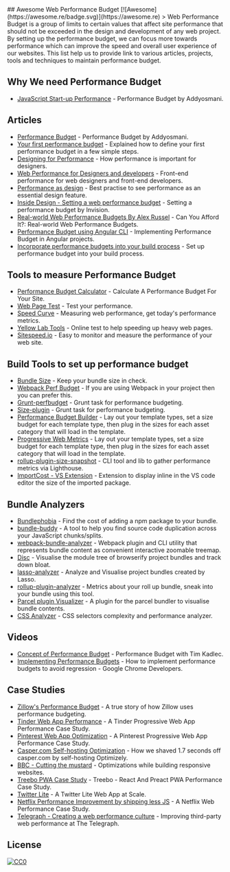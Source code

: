<div class="github-widget" data-repo="pajaydev/awesome-performance-budget"></div>
<script async src="https://pagead2.googlesyndication.com/pagead/js/adsbygoogle.js"></script><ins class="adsbygoogle" style="display:block" data-ad-client="ca-pub-6890694312814945" data-ad-slot="5473692530" data-ad-format="auto"  data-full-width-responsive="true"></ins><script>(adsbygoogle = window.adsbygoogle || []).push({});</script>
## Awesome Web Performance Budget [![Awesome](https://awesome.re/badge.svg)](https://awesome.re)
> Web Performance Budget is a group of limits to certain values that affect site performance that should not be exceeded in the design and development of any web project. By setting up the performance budget, we can focus more towards performance which can improve the speed and overall user experience of our websites. This list help us to provide link to various articles, projects, tools and techniques to maintain performance budget.



## Why We need Performance Budget

- [JavaScript Start-up Performance](https://medium.com/reloading/javascript-start-up-performance-69200f43b201) - Performance Budget by Addyosmani.

## Articles
- [Performance Budget](https://addyosmani.com/blog/performance-budgets/) - Performance Budget by Addyosmani.
- [Your first performance budget](https://web.dev/your-first-performance-budget/) - Explained how to define your first performance budget in a few simple steps.
- [Designing for Performance](http://designingforperformance.com/index.html#table-of-contents) - How performance is important for designers.
- [Web Performance for Designers and developers](https://csswizardry.com/2013/01/front-end-performance-for-web-designers-and-front-end-developers/) - Front-end performance for web designers and front-end developers.
- [Performance as design](http://bradfrost.com/blog/post/performance-as-design/) - Best practise to see performance as an essential design feature.
- [Inside Design - Setting a web performance budget](https://www.invisionapp.com/inside-design/setting-a-web-performance-budget/) - Setting a performance budget by Invision.
- [Real-world Web Performance Budgets By Alex Russel](https://infrequently.org/2017/10/can-you-afford-it-real-world-web-performance-budgets/) - Can You Afford It?: Real-world Web Performance Budgets.
- [Performance Budget using Angular CLI](https://medium.com/dailyjs/how-did-angular-cli-budgets-save-my-day-and-how-they-can-save-yours-300d534aae7a) - Implementing Performance Budget in Angular projects.
- [Incorporate performance budgets into your build process](https://web.dev/incorporate-performance-budgets-into-your-build-tools) - Set up performance budget into your build process.

## Tools to measure Performance Budget

- [Performance Budget Calculator](http://www.performancebudget.io/) - Calculate A Performance Budget For Your Site.
- [Web Page Test](https://www.webpagetest.org/easy) - Test your performance.
- [Speed Curve](https://speedcurve.com) - Measuring web performance, get today's performance metrics.
- [Yellow Lab Tools](https://yellowlab.tools/) - Online test to help speeding up heavy web pages.
- [Sitespeed.io](https://www.sitespeed.io/) - Easy to monitor and measure the performance of your web site.

## Build Tools to set up performance budget

- [Bundle Size](https://github.com/siddharthkp/bundlesize) - Keep your bundle size in check.
- [Webpack Perf Budget](https://webpack.js.org/configuration/performance/) - If you are using Webpack in your project then you can prefer this.
- [Grunt-perfbudget](https://github.com/tkadlec/grunt-perfbudget) - Grunt task for performance budgeting.
- [Size-plugin](https://github.com/GoogleChromeLabs/size-plugin) - Grunt task for performance budgeting.
- [Performance Budget Builder](https://github.com/GoogleChromeLabs/pr-bot) - Lay out your template types, set a size budget for each template type, then plug in the sizes for each asset category that will load in the template.
- [Progressive Web Metrics](https://github.com/paulirish/pwmetrics) - Lay out your template types, set a size budget for each template type, then plug in the sizes for each asset category that will load in the template. 
- [rollup-plugin-size-snapshot](https://github.com/TrySound/rollup-plugin-size-snapshot) - CLI tool and lib to gather performance metrics via Lighthouse.
- [ImportCost - VS Extension](https://marketplace.visualstudio.com/items?itemName=wix.vscode-import-cost) - Extension to display inline in the VS code editor the size of the imported package.

## Bundle Analyzers

- [Bundlephobia](https://bundlephobia.com/) - Find the cost of adding a npm package to your bundle.
- [bundle-buddy](https://bundle-buddy.firebaseapp.com/) - A tool to help you find source code duplication across your JavaScript chunks/splits.
- [webpack-bundle-analyzer](https://github.com/webpack-contrib/webpack-bundle-analyzer) - Webpack plugin and CLI utility that represents bundle content as convenient interactive zoomable treemap.
- [Disc](http://hughsk.io/disc/) - Visualise the module tree of browserify project bundles and track down bloat. 
- [lasso-analyzer](https://github.com/ajay2507/lasso-analyzer) - Analyze and Visualise project bundles created by Lasso.
- [rollup-plugin-analyzer](http://rollup-plugin-analyzer.doesdev.com/) - Metrics about your roll up bundle, sneak into your bundle using this tool.
- [Parcel plugin Visualizer](https://github.com/gregtillbrook/parcel-plugin-bundle-visualiser) - A plugin for the parcel bundler to visualise bundle contents.
- [CSS Analyzer](https://github.com/macbre/analyze-css) - CSS selectors complexity and performance analyzer.

## Videos

- [Concept of Performance Budget](https://www.youtube.com/watch?list=PLYo5nh8xQFpkwsu9QNlCpPGkmCCuTTWDJ&v=yqejmZrtmNg) - Performance Budget with Tim Kadlec.
- [Implementing Performance Budgets](https://youtu.be/vVlpCmK1l5k) - How to implement performance budgets to avoid regression - Google Chrome Developers.

## Case Studies

- [Zillow's Performance Budget](https://www.zillow.com/engineering/bigger-faster-more-engaging-budget/) - A true story of how Zillow uses performance budgeting.
- [Tinder Web App Performance](https://medium.com/@addyosmani/a-tinder-progressive-web-app-performance-case-study-78919d98ece0/) - A Tinder Progressive Web App Performance Case Study.
- [Pinterest Web App Optimization](https://medium.com/dev-channel/a-pinterest-progressive-web-app-performance-case-study-3bd6ed2e6154/) - A Pinterest Progressive Web App Performance Case Study.
- [Casper.com Self-hosting Optimization](https://medium.com/caspertechteam/we-shaved-1-7-seconds-off-casper-com-by-self-hosting-optimizely-2704bcbff8ec) - How we shaved 1.7 seconds off casper.com by self-hosting Optimizely.
- [BBC - Cutting the mustard](http://responsivenews.co.uk/post/18948466399/cutting-the-mustard) - Optimizations while building responsive websites.
- [Treebo PWA Case Study](https://medium.com/dev-channel/treebo-a-react-and-preact-progressive-web-app-performance-case-study-5e4f450d5299/) - Treebo - React And Preact PWA Performance Case Study.
- [Twitter Lite](https://medium.com/@paularmstrong/twitter-lite-and-high-performance-react-progressive-web-apps-at-scale-d28a00e780a3/) - A Twitter Lite Web App at Scale.
- [Netflix Performance Improvement by shipping less JS](https://medium.com/dev-channel/a-netflix-web-performance-case-study-c0bcde26a9d9) - A Netflix Web Performance Case Study.
- [Telegraph - Creating a web performance culture](https://medium.com/the-telegraph-engineering/improving-third-party-web-performance-at-the-telegraph-a0a1000be5) - Improving third-party web performance at The Telegraph.

## License

[![CC0](https://mirrors.creativecommons.org/presskit/buttons/88x31/svg/cc-zero.svg)](https://creativecommons.org/publicdomain/zero/1.0)